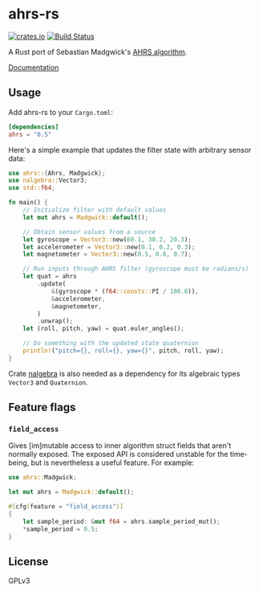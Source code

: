 # ahrs-rs

[![crates.io](https://img.shields.io/crates/v/ahrs.svg)](https://crates.io/crates/ahrs)
[![Build Status](https://travis-ci.org/jmagnuson/ahrs-rs.svg?branch=master)](https://travis-ci.org/jmagnuson/ahrs-rs)

A Rust port of Sebastian Madgwick's [AHRS algorithm](https://x-io.co.uk/open-source-imu-and-ahrs-algorithms/).

[Documentation](https://docs.rs/ahrs)

## Usage

Add ahrs-rs to your `Cargo.toml`:

```toml
[dependencies]
ahrs = "0.5"
```

Here's a simple example that updates the filter state with arbitrary sensor data:

```rust
use ahrs::{Ahrs, Madgwick};
use nalgebra::Vector3;
use std::f64;

fn main() {
    // Initialize filter with default values
    let mut ahrs = Madgwick::default();

    // Obtain sensor values from a source
    let gyroscope = Vector3::new(60.1, 30.2, 20.3);
    let accelerometer = Vector3::new(0.1, 0.2, 0.3);
    let magnetometer = Vector3::new(0.5, 0.6, 0.7);

    // Run inputs through AHRS filter (gyroscope must be radians/s)
    let quat = ahrs
        .update(
            &(gyroscope * (f64::consts::PI / 180.0)),
            &accelerometer,
            &magnetometer,
        )
        .unwrap();
    let (roll, pitch, yaw) = quat.euler_angles();

    // Do something with the updated state quaternion
    println!("pitch={}, roll={}, yaw={}", pitch, roll, yaw);
}
```

Crate [nalgebra](https://crates.io/crates/nalgebra) is also needed as a dependency for its algebraic types `Vector3` and `Quaternion`.

## Feature flags

### `field_access`

Gives [im]mutable access to inner algorithm struct fields that aren't normally exposed. The exposed
API is considered unstable for the time-being, but is nevertheless a useful feature. For example:

```rust
use ahrs::Madgwick;

let mut ahrs = Madgwick::default();

#[cfg(feature = "field_access")]
{
    let sample_period: &mut f64 = ahrs.sample_period_mut();
    *sample_period = 0.5;
}
```


## License

GPLv3

